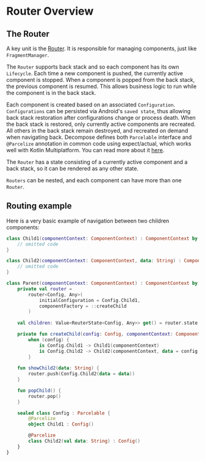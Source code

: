 # Router Overview 

## The Router

A key unit is the [Router](https://github.com/arkivanov/Decompose/blob/master/decompose/src/commonMain/kotlin/com/arkivanov/decompose/Router.kt). It is responsible for managing components, just like `FragmentManager`.

The `Router` supports back stack and so each component has its own `Lifecycle`. Each time a new component is pushed, the currently active component is stopped. When a component is popped from the back stack, the previous component is resumed. This allows business logic to run while the component is in the back stack.

Each component is created based on an associated `Configuration`. `Configurations` can be persisted via Android's `saved state`, thus allowing back stack restoration after configurations change or process death. When the back stack is restored, only currently active components are recreated. All others in the back stack remain destroyed, and recreated on demand when navigating back. Decompose defines both `Parcelable` interface and `@Parcelize` annotation in common code using expect/actual, which works well with Kotlin Multiplatform. You can read more about it [here](https://kotlinlang.org/docs/reference/compiler-plugins.html#parcelable-implementations-generator).

The `Router` has a state consisting of a currently active component and a back stack, so it can be rendered as any other state.

`Routers` can be nested, and each component can have more than one `Router`.

## Routing example

Here is a very basic example of navigation between two children components:

```kotlin
class Child1(componentContext: ComponentContext) : ComponentContext by componentContext {
    // omitted code
}

class Child2(componentContext: ComponentContext, data: String) : ComponentContext by componentContext {
    // omitted code
}

class Parent(componentContext: ComponentContext) : ComponentContext by componentContext {
    private val router =
        router<Config, Any>(
            initialConfiguration = Config.Child1,
            componentFactory = ::createChild
        )
    
    val children: Value<RouterState<Config, Any>> get() = router.state

    private fun createChild(config: Config, componentContext: ComponentContext): Any =
        when (config) {
            is Config.Child1 -> Child1(componentContext)
            is Config.Child2 -> Child2(componentContext, data = config.data)
        }
        
    fun showChild2(data: String) {
        router.push(Config.Child2(data = data))
    }

    fun popChild() {
        router.pop()
    }

    sealed class Config : Parcelable {
        @Parcelize
        object Child1 : Config()

        @Parcelize
        class Child2(val data: String) : Config()
    }
}
```